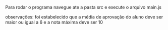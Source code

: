 Para rodar o programa navegue ate a pasta src e execute o arquivo main.js

observações: foi estabelecido que a média de aprovação do aluno deve ser maior ou igual a 6 e a nota máxima deve ser 10
